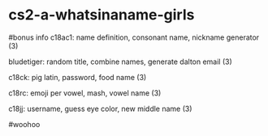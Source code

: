 # cs2-a-whatsinaname-girls

#bonus info
c18ac1: name definition, consonant name, nickname generator (3)

bludetiger: random title, combine names, generate dalton email (3)

c18ck: pig latin, password, food name (3)

c18rc: emoji per vowel, mash, vowel name (3)

c18jj: username, guess eye color, new middle name (3)

#woohoo
